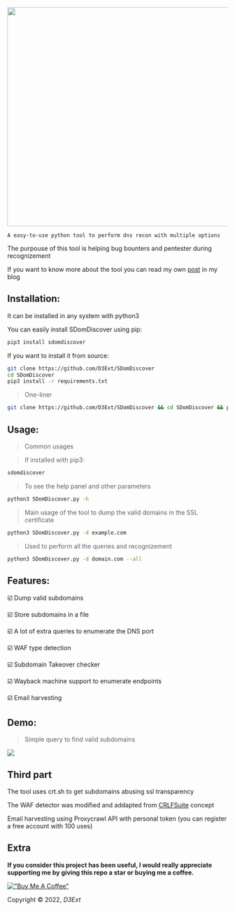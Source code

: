 <img src="https://raw.githubusercontent.com/D3Ext/SDomDiscover/main/pic.png" width=1100 height=500>

`A easy-to-use python tool to perform dns recon with multiple options`

The purpouse of this tool is helping bug bounters and pentester during recognizement

If you want to know more about the tool you can read my own [post](https://d3ext.github.io/sdomdiscover) in my blog   

## Installation:
It can be installed in any system with python3

You can easily install SDomDiscover using pip:

```sh
pip3 install sdomdiscover
```

If you want to install it from source:
```sh
git clone https://github.com/D3Ext/SDomDiscover
cd SDomDiscover
pip3 install -r requirements.txt
```

> One-liner
```sh
git clone https://github.com/D3Ext/SDomDiscover && cd SDomDiscover && pip3 install -r requirements.txt && python3 SDomDiscover.py
```

## Usage:

> Common usages

> If installed with pip3:
```sh
sdomdiscover
```

> To see the help panel and other parameters
```sh
python3 SDomDiscover.py -h
```

> Main usage of the tool to dump the valid domains in the SSL certificate 
```sh
python3 SDomDiscover.py -d example.com
```

> Used to perform all the queries and recognizement
```sh
python3 SDomDiscover.py -d domain.com --all
```
## Features:

:ballot_box_with_check: Dump valid subdomains 

:ballot_box_with_check: Store subdomains in a file

:ballot_box_with_check: A lot of extra queries to enumerate the DNS port

:ballot_box_with_check: WAF type detection

:ballot_box_with_check: Subdomain Takeover checker

:ballot_box_with_check: Wayback machine support to enumerate endpoints

:ballot_box_with_check: Email harvesting

## Demo:

> Simple query to find valid subdomains
<img src="https://raw.githubusercontent.com/D3Ext/SDomDiscover/main/demo.png">

## Third part

The tool uses crt.sh to get subdomains abusing ssl transparency

The WAF detector was modified and addapted from [CRLFSuite](https://github.com/Nefcore/CRLFsuite) concept

Email harvesting using Proxycrawl API with personal token (you can register a free account with 100 uses)

## Extra

**If you consider this project has been useful, I would really appreciate supporting me by giving this repo a star or buying me a coffee.**

[!["Buy Me A Coffee"](https://www.buymeacoffee.com/assets/img/custom_images/orange_img.png)](https://www.buymeacoffee.com/d3ext)

Copyright © 2022, *D3Ext*
